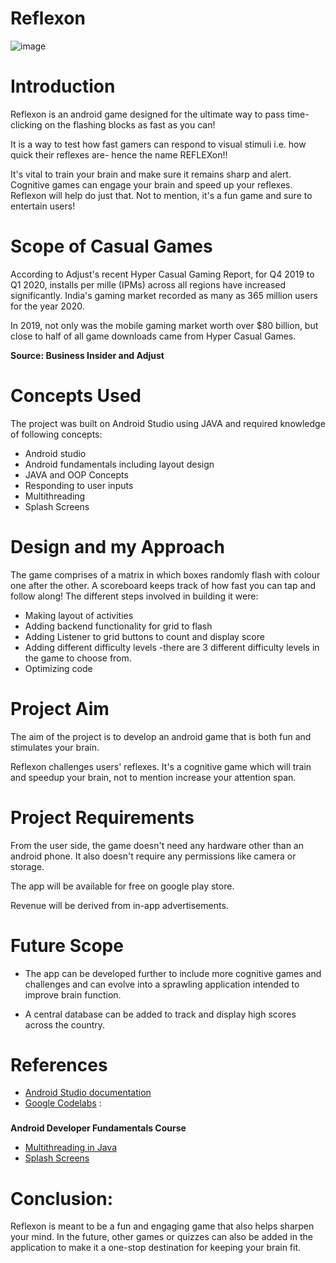 # Reflexon

![image](app/src/main/res/drawable/logo6.jpg)


# Introduction

Reflexon is an android game designed for the ultimate way to pass time- clicking on the flashing blocks as fast as you can!

It is a way to test how fast gamers can respond to visual stimuli i.e. how quick their reflexes are- hence the name REFLEXon!!

It&#39;s vital to train your brain and make sure it remains sharp and alert. Cognitive games can engage your brain and speed up your reflexes. Reflexon will help do just that. Not to mention, it&#39;s a fun game and sure to entertain users!

# Scope of Casual Games

According to Adjust&#39;s recent Hyper Casual Gaming Report, for Q4 2019 to Q1 2020, installs per mille (IPMs) across all regions have increased significantly. India&#39;s gaming market recorded as many as 365 million users for the year 2020.

In 2019, not only was the mobile gaming market worth over $80 billion, but close to half of all game downloads came from Hyper Casual Games.

**Source: Business Insider and Adjust**

# Concepts Used

The project was built on Android Studio using JAVA and required knowledge of following concepts:

- Android studio
- Android fundamentals including layout design
- JAVA and OOP Concepts
- Responding to user inputs
- Multithreading
- Splash Screens

# Design and my Approach

The game comprises of a matrix in which boxes randomly flash with colour one after the other. A scoreboard keeps track of how fast you can tap and follow along! The different steps involved in building it were:

- Making layout of activities
- Adding backend functionality for grid to flash
- Adding Listener to grid buttons to count and display score
- Adding different difficulty levels -there are 3 different difficulty levels in the game to choose from.
- Optimizing code


# Project Aim

The aim of the project is to develop an android game that is both fun and stimulates your brain.

Reflexon challenges users&#39; reflexes. It&#39;s a cognitive game which will train and speedup your brain, not to mention increase your attention span.

# Project Requirements

From the user side, the game doesn&#39;t need any hardware other than an android phone. It also doesn&#39;t require any permissions like camera or storage.

The app will be available for free on google play store.

Revenue will be derived from in-app advertisements.

# Future Scope

- The app can be developed further to include more cognitive games and challenges and can evolve into a sprawling application intended to improve brain function.

- A central database can be added to track and display high scores across the country.

# References

- [Android Studio documentation](https://developer.android.com/docs)
- [Google Codelabs](https://developer.android.com/courses/fundamentals-training/overview-v2) :
###
**Android Developer Fundamentals Course**
- [Multithreading in Java](https://www.geeksforgeeks.org/multithreading-in-java/)
- [Splash Screens](https://www.geeksforgeeks.org/android-creating-a-splash-screen/#:%7E:text=It%20is%20a%20constant%20screen,before%20the%20app%20loads%20completely.)

# Conclusion:

Reflexon is meant to be a fun and engaging game that also helps sharpen your mind. In the future, other games or quizzes can also be added in the application to make it a one-stop destination for keeping your brain fit.
